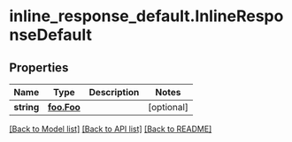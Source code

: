 # inline_response_default.InlineResponseDefault

## Properties
Name | Type | Description | Notes
------------ | ------------- | ------------- | -------------
**string** | [**foo.Foo**](Foo.md) |  | [optional] 

[[Back to Model list]](../README.md#documentation-for-models) [[Back to API list]](../README.md#documentation-for-api-endpoints) [[Back to README]](../README.md)


